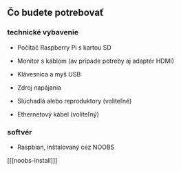 ## Čo budete potrebovať

### technické vybavenie

+ Počítač Raspberry Pi s kartou SD

+ Monitor s káblom (av prípade potreby aj adaptér HDMI)

+ Klávesnica a myš USB

+ Zdroj napájania

+ Slúchadlá alebo reproduktory (voliteľné)

+ Ethernetový kábel (voliteľný)

### softvér

+ Raspbian, inštalovaný cez NOOBS

[[[noobs-install]]]